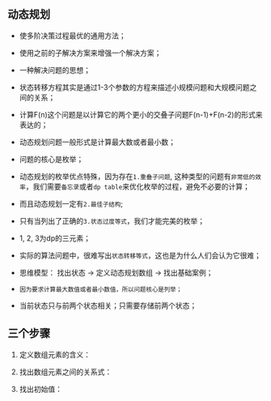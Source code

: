 ## 动态规划

* 使多阶决策过程最优的通用方法；
* 使用之前的子解决方案来增强一个解决方案；
* 一种解决问题的思想；

* 状态转移方程其实是通过1-3个参数的方程来描述小规模问题和大规模问题之间的关系；
* 计算F(n)这个问题是以计算它的两个更小的交叠子问题F(n-1)+F(n-2)的形式来表达的；

* 动态规划问题一般形式是计算最大数或者最小数；
* 问题的核心是枚举；
* 动态规划的枚举优点特殊，因为存在`1.重叠子问题`, 这种类型的问题有`非常低的效率`，我们需要`备忘录`或者`dp table`来优化枚举的过程，避免不必要的计算；
* 而且动态规划一定有`2.最佳子结构`; 
* 只有当列出了正确的`3.状态过度等式`，我们才能完美的枚举；

* 1, 2, 3为dp的三元素；

* 实际的算法问题中，很难写出`状态转移等式`，这也是为什么人们会认为它很难；

* 思维模型： 找出状态 -> 定义动态规划数组 -> 找出基础案例；

* `因为要求计算最大数值或者最小数值，所以问题核心是列举；`

* 当前状态只与前两个状态相关；只需要存储前两个状态；


## 三个步骤

1. 定义数组元素的含义：

2. 找出数组元素之间的关系式：

3. 找出初始值：
